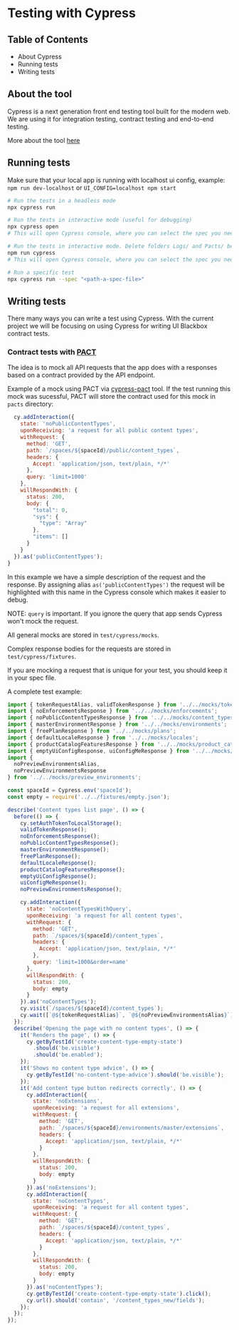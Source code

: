 # Testing with Cypress

## Table of Contents

- About Cypress
- Running tests
- Writing tests

## About the tool

Cypress is a next generation front end testing tool built for the modern web.
We are using it for integration testing, contract testing and end-to-end testing.

More about the tool [here](https://docs.cypress.io/guides/overview/why-cypress.html#In-a-nutshell)

## Running tests

Make sure that your local app is running with localhost ui config, example: `npm run dev-localhost` or `UI_CONFIG=localhost npm start`

```bash
# Run the tests in a headless mode
npx cypress run
```

```bash
# Run the tests in interactive mode (useful for debugging)
npx cypress open
# This will open Cypress console, where you can select the spec you need
```

```bash
# Run the tests in interactive mode. Delete folders Logs/ and Pacts/ before running.
npm run cypress
# This will open Cypress console, where you can select the spec you need. Folders logs/ and pacts/ will be deleted (we use pactfileWriteMode: ‘merge’ and any existing pacts should be deleted before running the tests).
```

```bash
# Run a specific test
npx cypress run --spec "<path-a-spec-file>"
```

## Writing tests

There many ways you can write a test using Cypress. With the current project we will be focusing on using Cypress for writing UI Blackbox contract tests.

### Contract tests with [PACT](https://docs.pact.io/)

The idea is to mock all API requests that the app does with a responses based on a contract provided by the API endpoint.

Example of a mock using PACT via [cypress-pact](https://github.com/contentful/cypress-pact) tool. If the test running this mock was sucessful, PACT will store the contract used for this mock in `pacts` directory:

```javascript
  cy.addInteraction({
    state: 'noPublicContentTypes',
    uponReceiving: 'a request for all public content types',
    withRequest: {
      method: 'GET',
      path: `/spaces/${spaceId}/public/content_types`,
      headers: {
        Accept: 'application/json, text/plain, */*'
      },
      query: 'limit=1000'
    },
    willRespondWith: {
      status: 200,
      body: {
        "total": 0,
        "sys": {
          "type": "Array"
        },
        "items": []
      }
    }
  }).as('publicContentTypes');
}
```

In this example we have a simple description of the request and the response. By assigning alias `as('publicContentTypes')` the request will be highlighted with this name in the Cypress console which makes it easier to debug.

NOTE: `query` is important. If you ignore the query that app sends Cypress won't mock the request.

All general mocks are stored in `test/cypress/mocks`.

Complex response bodies for the requests are stored in `test/cypress/fixtures`.

If you are mocking a request that is unique for your test, you should keep it in your spec file.

A complete test example:

```javascript
import { tokenRequestAlias, validTokenResponse } from '../../mocks/token';
import { noEnforcementsResponse } from '../../mocks/enforcements';
import { noPublicContentTypesResponse } from '../../mocks/content_types';
import { masterEnvironmentResponse } from '../../mocks/environments';
import { freePlanResponse } from '../../mocks/plans';
import { defaultLocaleResponse } from '../../mocks/locales';
import { productCatalogFeaturesResponse } from '../../mocks/product_catalog_features';
import { emptyUiConfigResponse, uiConfigMeResponse } from '../../mocks/ui_config';
import {
  noPreviewEnvironmentsAlias,
  noPreviewEnvironmentsResponse
} from '../../mocks/preview_environments';

const spaceId = Cypress.env('spaceId');
const empty = require('../../fixtures/empty.json');

describe('Content types list page', () => {
  before(() => {
    cy.setAuthTokenToLocalStorage();
    validTokenResponse();
    noEnforcementsResponse();
    noPublicContentTypesResponse();
    masterEnvironmentResponse();
    freePlanResponse();
    defaultLocaleResponse();
    productCatalogFeaturesResponse();
    emptyUiConfigResponse();
    uiConfigMeResponse();
    noPreviewEnvironmentsResponse();

    cy.addInteraction({
      state: 'noContentTypesWithQuery',
      uponReceiving: 'a request for all content types',
      withRequest: {
        method: 'GET',
        path: `/spaces/${spaceId}/content_types`,
        headers: {
          Accept: 'application/json, text/plain, */*'
        },
        query: 'limit=1000&order=name'
      },
      willRespondWith: {
        status: 200,
        body: empty
      }
    }).as('noContentTypes');
    cy.visit(`/spaces/${spaceId}/content_types`);
    cy.wait([`@${tokenRequestAlias}`, `@${noPreviewEnvironmentsAlias}`]);
  });
  describe('Opening the page with no content types', () => {
    it('Renders the page', () => {
      cy.getByTestId('create-content-type-empty-state')
        .should('be.visible')
        .should('be.enabled');
    });
    it('Shows no content type advice', () => {
      cy.getByTestId('no-content-type-advice').should('be.visible');
    });
    it('Add content type button redirects correctly', () => {
      cy.addInteraction({
        state: 'noExtensions',
        uponReceiving: 'a request for all extensions',
        withRequest: {
          method: 'GET',
          path: `/spaces/${spaceId}/environments/master/extensions`,
          headers: {
            Accept: 'application/json, text/plain, */*'
          }
        },
        willRespondWith: {
          status: 200,
          body: empty
        }
      }).as('noExtensions');
      cy.addInteraction({
        state: 'noContentTypes',
        uponReceiving: 'a request for all content types',
        withRequest: {
          method: 'GET',
          path: `/spaces/${spaceId}/content_types`,
          headers: {
            Accept: 'application/json, text/plain, */*'
          }
        },
        willRespondWith: {
          status: 200,
          body: empty
        }
      }).as('noContentTypes');
      cy.getByTestId('create-content-type-empty-state').click();
      cy.url().should('contain', '/content_types_new/fields');
    });
  });
});
```
